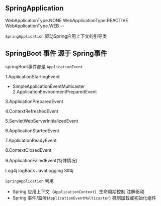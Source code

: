 ## SpringApplication

WebApplicationType.NONE
WebApplicationType.REACTIVE
WebApplicationType.WEB --

`SpringApplication`
驱动Spring应用上下文的引导类


## SpringBoot 事件 源于 Spring事件
springBoot事件都是 `ApplicationEvent`


1.ApplicationStartingEvent
   *  SimpleApplicationEventMulticaster
2.ApplicationEnvironmentPreparedEvent

3.ApplicationPreparedEvent

4.ContextRefreshedEvent

5.ServletWebServerInitializedEvent

6.ApplicationStartedEvent

7.ApplicationReadyEvent

8.ContextClosedEvent

9.ApplicationFailedEvent(特殊情况)


Log4j
logBack
JavaLogging
Slf4j

`SpringApplication` 利用
* Spring 应用上下文（`ApplicationContext`）生命周期控制 注解驱动
* Spring 事件/监听(`ApplicationEventMulticaster`) 机制加载或初始化组件